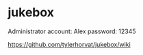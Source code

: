 # jukebox
Administrator account: Alex
              password: 12345
              
https://github.com/tylerhorvat/jukebox/wiki
